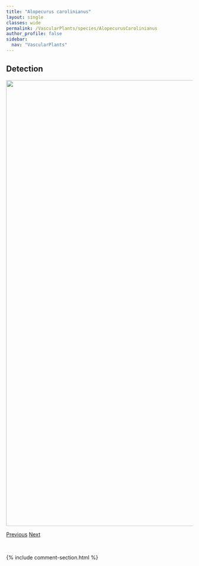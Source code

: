 ```yaml
---
title: "Alopecurus carolinianus"
layout: single
classes: wide
permalink: /VascularPlants/species/AlopecurusCarolinianus
author_profile: false
sidebar:
  nav: "VascularPlants"
---
```


<h2>Detection</h2>

<a href="https://drive.google.com/uc?export=view&id=1rf9JyGxCymhqOiVzgrnpb0_50JrYcpej">
<img src="https://drive.google.com/uc?export=view&id=1rf9JyGxCymhqOiVzgrnpb0_50JrYcpej" height = "1200" width = "800">
</a>


<a href="/DevelopmentWebsite/VascularPlants/species/AlopecurusArundinaceusPratensis" class="pagination--pager" title="Alopecurus arundinaceus/pratensis">Previous</a> <a href="/DevelopmentWebsite/VascularPlants/species/AlopecurusGeniculatus" class="pagination--pager" title="Alopecurus geniculatus">Next</a>

<p>&nbsp;</p>

{% include comment-section.html %}
